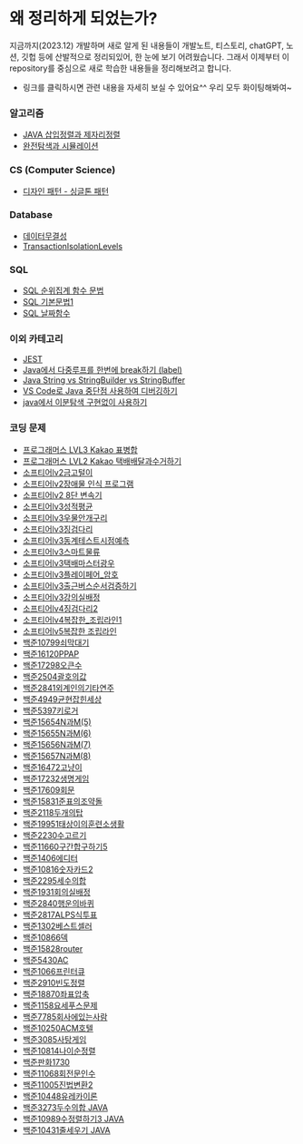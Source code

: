 # 왜 정리하게 되었는가?
지금까지(2023.12) 개발하며 새로 알게 된 내용들이 개발노트, 티스토리, chatGPT, 노션, 깃헙 등에 산발적으로 정리되있어, 한 눈에 보기 어려웠습니다. 그래서 이제부터 이 repository를 중심으로 새로 학습한 내용들을 정리해보려고 합니다.

* 링크를 클릭하시면 관련 내용을 자세히 보실 수 있어요^^ 우리 모두 화이팅해봐여~





### 알고리즘
* [JAVA 삽입정렬과 제자리정렬](CodingTestConcepts/JAVA삽입정렬과제자리정렬.md)
* [완전탐색과 시뮬레이션](Java/coding_test/fast_campus/java/01/CH04완전탐색_시뮬레이션)

### CS (Computer Science)
* [디자인 패턴 - 싱글톤 패턴](CS/DesignPatterns/싱글톤(singleton).md)

### Database
* [데이터무결성](backend/Database/데이터무결성)
* [TransactionIsolationLevels](https://github.com/dja1716/TIL/tree/main/backend/Database/TransactionIsolationLevels)


### SQL
* [SQL 순위집계 함수 문법](SQL/순위집계syntax.md)
* [SQL 기본문법1](SQL/syntax1.md)
* [SQL 날짜함수](SQL/유용한_날짜함수.md)

### 이외 카테고리
* [JEST](Other_Categories/JEST.md)
* [Java에서 다중루프를 한번에 break하기 (label)](Java/Other_Category/다중루프한번에break하기.md)
* [Java String vs StringBuilder vs StringBuffer](Java/Other_Category/String_VS_StringBuilder_VS_StringBuffer.md)
* [VS Code로 Java 중단점 사용하여 디버깅하기](Other_Categories/VS_Code_중단점_JAVA.md)
* [java에서 이분탐색 구현없이 사용하기](Java/Other_Category/Arrays.binarySearch.md)


### 코딩 문제
* [프로그래머스 LVL3 Kakao 표병합](Java/coding_test/programmers/kakao/표병합)
* [프로그래머스 LVL2 Kakao 택배배달과수거하기](Java/coding_test/programmers/kakao/택배배달과수거하기/Solution.java)
* [소프티어lv2금고털이](Java/coding_test/소프티어/lv2금고털이/Main.java)
* [소프티어lv2장애물 인식 프로그램](Java/coding_test/소프티어/lv2장애물_인식_프로그램/Main.java)
* [소프티어lv2 8단 변속기](Java/coding_test/소프티어/lv2_8단_변속기/Main.java)
* [소프티어lv3성적평균](Java/coding_test/소프티어/lv3성적평균/Main.java)
* [소프티어lv3우물안개구리](Java/coding_test/소프티어/lv3우물안개구리/Main.java)
* [소프티어lv3징검다리](Java/coding_test/소프티어/lv3징검다리/Main.java)
* [소프티어lv3동계테스트시점예측](Java/coding_test/소프티어/lv3동계테스트시점예측/Main.java)
* [소프티어lv3스마트물류](Java/coding_test/소프티어/lv3스마트물류/Main.java)
* [소프티어lv3택배마스터광우](Java/coding_test/소프티어/lv3택배마스터광우/Main.java)
* [소프티어lv3플레이페어_암호](Java/coding_test/소프티어/lv3플레이페어_암호/Main.java)
* [소프티어lv3출근버스순서검증하기](Java/coding_test/소프티어/lv3출근버스순서검증하기/Main.java)
* [소프티어lv3강의실배정](Java/coding_test/소프티어/lv3강의실배정/Main.java)
* [소프티어lv4징검다리2](Java/coding_test/소프티어/lv4징검다리2/Main.java)
* [소프티어lv4복잡한_조립라인1](Java/coding_test/소프티어/lv4복잡한_조립라인1/Main.java)
* [소프티어lv5복잡한 조립라인](Java/coding_test/소프티어/lv5복잡한_조립라인/Main.java)
* [백준10799쇠막대기](Java/coding_test/fast_campus/java/02/CH02Stack/백준10799쇠막대기/Main.java)
* [백준16120PPAP](Java/coding_test/fast_campus/java/02/CH02Stack/백준16120PPAP/Main.java)
* [백준17298오큰수](Java/coding_test/fast_campus/java/02/CH02Stack/백준17298오큰수/Main.java)
* [백준2504괄호의값](ava/coding_test/fast_campus/java/02/CH02Stack/백준2504괄호의값/Main.java)
* [백준2841외계인의기타연주](Java/coding_test/fast_campus/java/02/CH02Stack/백준2841외계인의기타연주/Main.java)
* [백준4949균현잡힌세상](Java/coding_test/fast_campus/java/02/CH02Stack/백준4949균형잡힌세상/Main.java)
* [백준5397키로거](Java/coding_test/fast_campus/java/02/CH02Stack/백준5397키로거/Main.java)
* [백준15654N과M(5)](Java/coding_test/fast_campus/java/02/CH03재귀#1순열과조합/백준15654N과M(5)/Main.java)
* [백준15655N과M(6)](Java/coding_test/fast_campus/java/02/CH03재귀#1순열과조합/백준15655N과M(6)/Main.java)
* [백준15656N과M(7)](Java/coding_test/fast_campus/java/02/CH03재귀#1순열과조합/백준15656N과M(7)/Main.java)
* [백준15657N과M(8)](Java/coding_test/fast_campus/java/02/CH03재귀#1순열과조합/백준15657N과M(8)/Main.java)
* [백준16472고냥이](Java/coding_test/fast_campus/java/01/CH08투포인터/백준16472고냥이/Main.java)
* [백준17232생명게임](Java/coding_test/fast_campus/java/01/CH06구간합/백준17232생명게임/Main.java)
* [백준17609회문](Java/coding_test/fast_campus/java/01/CH08투포인터/백준17609회문/Main.java)
* [백준15831준표의조약돌](Java/coding_test/fast_campus/java/01/CH08투포인터/백준15831준표의조약돌/Main.java)
* [백준2118두개의탑](Java/coding_test/fast_campus/java/01/CH08투포인터/백준2118두개의탑)
* [백준19951태상이의훈련소생활](Java/coding_test/fast_campus/java/01/CH06구간합/백준19951태상이의훈련소생활/Main.java)
* [백준2230수고르기](Java/coding_test/fast_campus/java/01/CH08투포인터/백준2230수고르기)
* [백준11660구간합구하기5](Java/coding_test/fast_campus/java/01/CH06구간합/백준11660구간합구하기5/Main.java)
* [백준1406에디터](Java/coding_test/fast_campus/java/01/CH09리스트/백준1406에디터/Main.java)
* [백준10816숫자카드2](Java/coding_test/fast_campus/java/01/CH07이분탐색/백준10816숫자카드2/Main.java)
* [백준2295세수의합](Java/coding_test/fast_campus/java/01/CH07이분탐색/백준2295세수의합/Main.java)
* [백준1931회의실배정](Java/coding_test/fast_campus/java/01/CH05정렬/백준1931회의실배정/Main.java)
* [백준2840행운의바퀴](Java/coding_test/fast_campus/java/01/CH04완전탐색_시뮬레이션/백준2840행운의바퀴)
* [백준2817ALPS식투표](Java/coding_test/fast_campus/java/01/CH04완전탐색_시뮬레이션/백준2817ALPS식투표)
* [백준1302베스트셀러](Java/coding_test/fast_campus/java/01/CH05정렬/백준1302베스트셀러/Main.java)
* [백준10866덱](Java/coding_test/fast_campus/java/02/CH01Queue/백준10866덱/Main.java)
* [백준15828router](Java/coding_test/fast_campus/java/02/CH01Queue/백준15828Router/Main.java)
* [백준5430AC](Java/coding_test/fast_campus/java/02/CH01Queue/백준5430AC/Main.java)
* [백준1066프린터큐](Java/coding_test/fast_campus/java/02/CH01Queue/벡즌1066프린터큐/Main.java)
* [백준2910빈도정렬](Java/coding_test/fast_campus/java/01/CH05정렬/백준2910빈도정렬/Main.java)
* [백준18870좌표압축](Java/coding_test/fast_campus/java/01/CH05정렬/백준18870좌표압축/Main.java)
* [백준1158요세푸스문제](Java/coding_test/fast_campus/java/01/CH09리스트/백준1158요세푸스문제/Main.java)
* [백준7785회사에있는사람](Java/coding_test/fast_campus/java/01/CH05정렬/백준7785회사에있는사람)
* [백준10250ACM호텔](Java/coding_test/fast_campus/java/01/CH04완전탐색_시뮬레이션/백준10250ACM호텔)
* [백준3085사탕게임](Java/coding_test/fast_campus/java/01/CH04완전탐색_시뮬레이션/백준3085사탕게임)
* [백준10814나이순정렬](Java/coding_test/fast_campus/java/01/CH05정렬/백준10814나이순정렬/Main.java)
* [백준판화1730](Java/coding_test/fast_campus/java/01/CH04완전탐색_시뮬레이션/백준판화1730)
* [백준11068회전문인수](Java/coding_test/fast_campus/java/01/CH04완전탐색_시뮬레이션/백준회전문인수11068)
* [백준11005진법변환2](Java/coding_test/fast_campus/java/01/CH04완전탐색_시뮬레이션/백준11005진법변환2)
* [백준10448유레카이론](Java/coding_test/fast_campus/java/01/CH04완전탐색_시뮬레이션/백준_유레카이론_10448)
* [백준3273두수의합 JAVA](Java/coding_test/fast_campus/java/01/CH03배열/백준3273두수의합)
* [백준10989수정렬하기3 JAVA](Java/coding_test/fast_campus/java/01/CH03배열/백준10989수정렬하기3)
* [백준10431줄세우기 JAVA](Java/coding_test/fast_campus/java/01/CH03배열/백준10431줄세우기)
